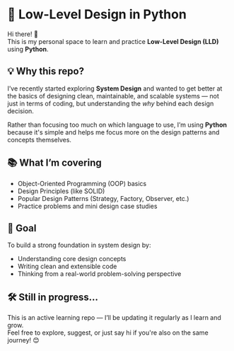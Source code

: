 # 🧱 Low-Level Design in Python

Hi there! 👋  
This is my personal space to learn and practice **Low-Level Design (LLD)** using **Python**.

## 💡 Why this repo?

I’ve recently started exploring **System Design** and wanted to get better at the basics of designing clean, maintainable, and scalable systems — not just in terms of coding, but understanding the *why* behind each design decision.

Rather than focusing too much on which language to use, I’m using **Python** because it's simple and helps me focus more on the design patterns and concepts themselves.

## 📚 What I’m covering

- Object-Oriented Programming (OOP) basics
- Design Principles (like SOLID)
- Popular Design Patterns (Strategy, Factory, Observer, etc.)
- Practice problems and mini design case studies

## 🚀 Goal

To build a strong foundation in system design by:
- Understanding core design concepts
- Writing clean and extensible code
- Thinking from a real-world problem-solving perspective

## 🛠️ Still in progress...

This is an active learning repo — I’ll be updating it regularly as I learn and grow.  
Feel free to explore, suggest, or just say hi if you're also on the same journey! 😊




 
 
